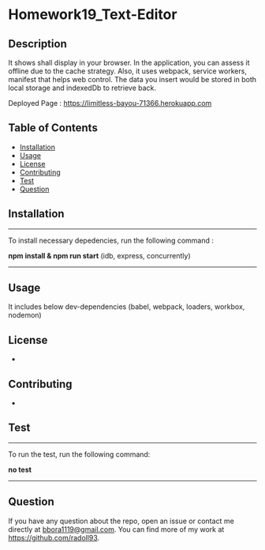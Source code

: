 # Homework19_Text-Editor

  



## Description 

It shows shall display in your browser. In the application, you can assess it offline due to the cache strategy. Also, it uses webpack, service workers, manifest that helps web control. The data you insert would be stored in both local storage and indexedDb to retrieve back.

Deployed Page : https://limitless-bayou-71366.herokuapp.com 


## Table of Contents 

- [Installation](#Installation)
- [Usage](#Usage)
- [License](#License)
- [Contributing](#Contributing)
- [Test](#Test)
- [Question](#Question)



## Installation

  ---
  To install necessary depedencies, run the following command :
  
  **npm install & npm run start**
  (idb, express, concurrently)

  ---

## Usage

  It includes below dev-dependencies
  (babel, webpack, loaders, workbox, nodemon)



## License

-
    

## Contributing

-


## Test

  ---
  To run the test, run the following command:
  
  **no test**

  ---

## Question

If you have any question about the repo, open an issue or contact me directly at bbora1119@gmail.com. You can find more of my work at https://github.com/radoll93.





  